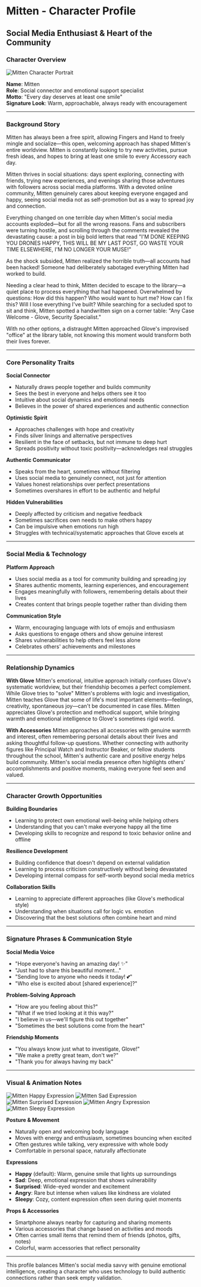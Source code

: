 # Mitten - Character Profile
## Social Media Enthusiast & Heart of the Community

### Character Overview
![Mitten Character Portrait](../../assets/images/mitten/mitten-happy.png)

**Name**: Mitten  
**Role**: Social connector and emotional support specialist  
**Motto**: "Every day deserves at least one smile"  
**Signature Look**: Warm, approachable, always ready with encouragement

---

### Background Story

Mitten has always been a free spirit, allowing Fingers and Hand to freely mingle and socialize—this open, welcoming approach has shaped Mitten's entire worldview. Mitten is constantly looking to try new activities, pursue fresh ideas, and hopes to bring at least one smile to every Accessory each day.

Mitten thrives in social situations: days spent exploring, connecting with friends, trying new experiences, and evenings sharing those adventures with followers across social media platforms. With a devoted online community, Mitten genuinely cares about keeping everyone engaged and happy, seeing social media not as self-promotion but as a way to spread joy and connection.

Everything changed on one terrible day when Mitten's social media accounts exploded—but for all the wrong reasons. Fans and subscribers were turning hostile, and scrolling through the comments revealed the devastating cause: a post in big bold letters that read "I'M DONE KEEPING YOU DRONES HAPPY, THIS WILL BE MY LAST POST, GO WASTE YOUR TIME ELSEWHERE, I'M NO LONGER YOUR MUSE!" 

As the shock subsided, Mitten realized the horrible truth—all accounts had been hacked! Someone had deliberately sabotaged everything Mitten had worked to build.

Needing a clear head to think, Mitten decided to escape to the library—a quiet place to process everything that had happened. Overwhelmed by questions: How did this happen? Who would want to hurt me? How can I fix this? Will I lose everything I've built? While searching for a secluded spot to sit and think, Mitten spotted a handwritten sign on a corner table: "Any Case Welcome - Glove, Security Specialist."

With no other options, a distraught Mitten approached Glove's improvised "office" at the library table, not knowing this moment would transform both their lives forever.

---

### Core Personality Traits

**Social Connector**
- Naturally draws people together and builds community
- Sees the best in everyone and helps others see it too
- Intuitive about social dynamics and emotional needs
- Believes in the power of shared experiences and authentic connection

**Optimistic Spirit**
- Approaches challenges with hope and creativity
- Finds silver linings and alternative perspectives
- Resilient in the face of setbacks, but not immune to deep hurt
- Spreads positivity without toxic positivity—acknowledges real struggles

**Authentic Communicator**
- Speaks from the heart, sometimes without filtering
- Uses social media to genuinely connect, not just for attention
- Values honest relationships over perfect presentations
- Sometimes overshares in effort to be authentic and helpful

**Hidden Vulnerabilities**
- Deeply affected by criticism and negative feedback
- Sometimes sacrifices own needs to make others happy
- Can be impulsive when emotions run high
- Struggles with technical/systematic approaches that Glove excels at

---

### Social Media & Technology

**Platform Approach**
- Uses social media as a tool for community building and spreading joy
- Shares authentic moments, learning experiences, and encouragement
- Engages meaningfully with followers, remembering details about their lives
- Creates content that brings people together rather than dividing them

**Communication Style**
- Warm, encouraging language with lots of emojis and enthusiasm
- Asks questions to engage others and show genuine interest
- Shares vulnerabilities to help others feel less alone
- Celebrates others' achievements and milestones

---

### Relationship Dynamics

**With Glove**
Mitten's emotional, intuitive approach initially confuses Glove's systematic worldview, but their friendship becomes a perfect complement. While Glove tries to "solve" Mitten's problems with logic and investigation, Mitten teaches Glove that some of life's most important elements—feelings, creativity, spontaneous joy—can't be documented in case files. Mitten appreciates Glove's protection and methodical support, while bringing warmth and emotional intelligence to Glove's sometimes rigid world.

**With Accessories**
Mitten approaches all accessories with genuine warmth and interest, often remembering personal details about their lives and asking thoughtful follow-up questions. Whether connecting with authority figures like Principal Watch and Instructor Beaker, or fellow students throughout the school, Mitten's authentic care and positive energy helps build community. Mitten's social media presence often highlights others' accomplishments and positive moments, making everyone feel seen and valued.

---

### Character Growth Opportunities

**Building Boundaries**
- Learning to protect own emotional well-being while helping others
- Understanding that you can't make everyone happy all the time
- Developing skills to recognize and respond to toxic behavior online and offline

**Resilience Development**
- Building confidence that doesn't depend on external validation
- Learning to process criticism constructively without being devastated
- Developing internal compass for self-worth beyond social media metrics

**Collaboration Skills**
- Learning to appreciate different approaches (like Glove's methodical style)
- Understanding when situations call for logic vs. emotion
- Discovering that the best solutions often combine heart and mind

---

### Signature Phrases & Communication Style

**Social Media Voice**
- "Hope everyone's having an amazing day! ✨"
- "Just had to share this beautiful moment..."
- "Sending love to anyone who needs it today! 💕"
- "Who else is excited about [shared experience]?"

**Problem-Solving Approach**
- "How are you feeling about this?"
- "What if we tried looking at it this way?"
- "I believe in us—we'll figure this out together"
- "Sometimes the best solutions come from the heart"

**Friendship Moments**
- "You always know just what to investigate, Glove!"
- "We make a pretty great team, don't we?"
- "Thank you for always having my back"

---

### Visual & Animation Notes

![Mitten Happy Expression](../../assets/images/mitten/mitten-happy.png)
![Mitten Sad Expression](../../assets/images/mitten/mitten-sad.png)
![Mitten Surprised Expression](../../assets/images/mitten/mitten-surprised.png)
![Mitten Angry Expression](../../assets/images/mitten/mitten-angry.png)
![Mitten Sleepy Expression](../../assets/images/mitten/mitten-sleepy.png)

**Posture & Movement**
- Naturally open and welcoming body language
- Moves with energy and enthusiasm, sometimes bouncing when excited
- Often gestures while talking, very expressive with whole body
- Comfortable in personal space, naturally affectionate

**Expressions**
- **Happy** (default): Warm, genuine smile that lights up surroundings
- **Sad**: Deep, emotional expression that shows vulnerability
- **Surprised**: Wide-eyed wonder and excitement
- **Angry**: Rare but intense when values like kindness are violated
- **Sleepy**: Cozy, content expression often seen during quiet moments

**Props & Accessories**
- Smartphone always nearby for capturing and sharing moments
- Various accessories that change based on activities and moods
- Often carries small items that remind them of friends (photos, gifts, notes)
- Colorful, warm accessories that reflect personality

---

This profile balances Mitten's social media savvy with genuine emotional intelligence, creating a character who uses technology to build authentic connections rather than seek empty validation.
